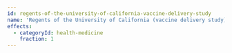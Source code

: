 ```yaml
---
id: regents-of-the-university-of-california-vaccine-delivery-study
name: 'Regents of the University of California (vaccine delivery study)'
effects:
  - categoryId: health-medicine
    fraction: 1
---
```

